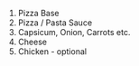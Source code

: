 1. Pizza Base
2. Pizza / Pasta Sauce
3. Capsicum, Onion, Carrots etc.
4. Cheese
5. Chicken - optional